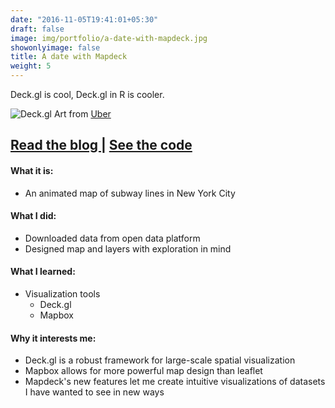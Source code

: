 ```yaml
---
date: "2016-11-05T19:41:01+05:30"
draft: false
image: img/portfolio/a-date-with-mapdeck.jpg
showonlyimage: false
title: A date with Mapdeck
weight: 5
---
```


Deck.gl is cool, Deck.gl in R is cooler.
<!--more-->

![Deck.gl][1]
Art from [Uber](https://github.com/uber/deck.gl)

<h2>
    <a href='https://jasonbixonblog.netlify.com/posts/2019-06-16-a-date-with-mapdeck/' target='_blank'>
    Read the blog
    </a>
    |
    <a href='https://github.com/jbixon13/Radix-blog/tree/master/_posts/2019-06-16-a-date-with-mapdeck' target='_blank'>
    See the code
    </a>
</h2>

#### What it is:  
* An animated map of subway lines in New York City 

#### What I did:  
* Downloaded data from open data platform
* Designed map and layers with exploration in mind  

#### What I learned:  
* Visualization tools  
  + Deck.gl
  + Mapbox

#### Why it interests me:  
* Deck.gl is a robust framework for large-scale spatial visualization
* Mapbox allows for more powerful map design than leaflet
* Mapdeck's new features let me create intuitive visualizations of datasets I have wanted to see in new ways

[1]: /img/portfolio/a-date-with-mapdeck.jpg

